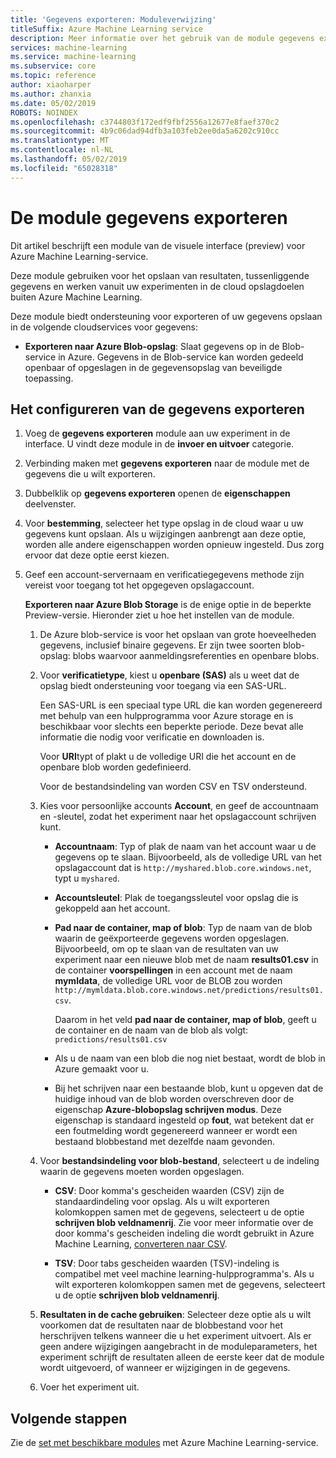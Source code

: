 ```yaml
---
title: 'Gegevens exporteren: Moduleverwijzing'
titleSuffix: Azure Machine Learning service
description: Meer informatie over het gebruik van de module gegevens exporteren in Azure Machine Learning-service op te slaan van resultaten, tussenliggende gegevens en werken vanuit uw experimenten in de cloud opslagdoelen buiten Azure Machine Learning.
services: machine-learning
ms.service: machine-learning
ms.subservice: core
ms.topic: reference
author: xiaoharper
ms.author: zhanxia
ms.date: 05/02/2019
ROBOTS: NOINDEX
ms.openlocfilehash: c3744803f172edf9fbf2556a12677e8faef370c2
ms.sourcegitcommit: 4b9c06dad94dfb3a103feb2ee0da5a6202c910cc
ms.translationtype: MT
ms.contentlocale: nl-NL
ms.lasthandoff: 05/02/2019
ms.locfileid: "65028318"
---
```

# <a name="export-data-module"></a>De module gegevens exporteren

Dit artikel beschrijft een module van de visuele interface (preview) voor Azure Machine Learning-service.

Deze module gebruiken voor het opslaan van resultaten, tussenliggende gegevens en werken vanuit uw experimenten in de cloud opslagdoelen buiten Azure Machine Learning.

Deze module biedt ondersteuning voor exporteren of uw gegevens opslaan in de volgende cloudservices voor gegevens:


- **Exporteren naar Azure Blob-opslag**: Slaat gegevens op in de Blob-service in Azure. Gegevens in de Blob-service kan worden gedeeld openbaar of opgeslagen in de gegevensopslag van beveiligde toepassing.

  
## <a name="how-to-configure-export-data"></a>Het configureren van de gegevens exporteren

1. Voeg de **gegevens exporteren** module aan uw experiment in de interface. U vindt deze module in de **invoer en uitvoer** categorie.

2. Verbinding maken met **gegevens exporteren** naar de module met de gegevens die u wilt exporteren.

3. Dubbelklik op **gegevens exporteren** openen de **eigenschappen** deelvenster.

4. Voor **bestemming**, selecteer het type opslag in de cloud waar u uw gegevens kunt opslaan. Als u wijzigingen aanbrengt aan deze optie, worden alle andere eigenschappen worden opnieuw ingesteld. Dus zorg ervoor dat deze optie eerst kiezen.

5. Geef een account-servernaam en verificatiegegevens methode zijn vereist voor toegang tot het opgegeven opslagaccount.

    **Exporteren naar Azure Blob Storage** is de enige optie in de beperkte Preview-versie. Hieronder ziet u hoe het instellen van de module.
    1. De Azure blob-service is voor het opslaan van grote hoeveelheden gegevens, inclusief binaire gegevens. Er zijn twee soorten blob-opslag: blobs waarvoor aanmeldingsreferenties en openbare blobs.

    2. Voor **verificatietype**, kiest u **openbare (SAS)** als u weet dat de opslag biedt ondersteuning voor toegang via een SAS-URL.

          Een SAS-URL is een speciaal type URL die kan worden gegenereerd met behulp van een hulpprogramma voor Azure storage en is beschikbaar voor slechts een beperkte periode.  Deze bevat alle informatie die nodig voor verificatie en downloaden is.

        Voor **URI**typt of plakt u de volledige URI die het account en de openbare blob worden gedefinieerd.

        Voor de bestandsindeling van worden CSV en TSV ondersteund.

    3. Kies voor persoonlijke accounts **Account**, en geef de accountnaam en -sleutel, zodat het experiment naar het opslagaccount schrijven kunt.

         - **Accountnaam**: Typ of plak de naam van het account waar u de gegevens op te slaan. Bijvoorbeeld, als de volledige URL van het opslagaccount dat is `http://myshared.blob.core.windows.net`, typt u `myshared`.

        - **Accountsleutel**: Plak de toegangssleutel voor opslag die is gekoppeld aan het account.

        -  **Pad naar de container, map of blob**: Typ de naam van de blob waarin de geëxporteerde gegevens worden opgeslagen. Bijvoorbeeld, om op te slaan van de resultaten van uw experiment naar een nieuwe blob met de naam **results01.csv** in de container **voorspellingen** in een account met de naam **mymldata**, de volledige URL voor de BLOB zou worden `http://mymldata.blob.core.windows.net/predictions/results01.csv`.

            Daarom in het veld **pad naar de container, map of blob**, geeft u de container en de naam van de blob als volgt: `predictions/results01.csv`

        - Als u de naam van een blob die nog niet bestaat, wordt de blob in Azure gemaakt voor u.

       -  Bij het schrijven naar een bestaande blob, kunt u opgeven dat de huidige inhoud van de blob worden overschreven door de eigenschap **Azure-blobopslag schrijven modus**. Deze eigenschap is standaard ingesteld op **fout**, wat betekent dat er een foutmelding wordt gegenereerd wanneer er wordt een bestaand blobbestand met dezelfde naam gevonden.


    4. Voor **bestandsindeling voor blob-bestand**, selecteert u de indeling waarin de gegevens moeten worden opgeslagen.

        - **CSV**: Door komma's gescheiden waarden (CSV) zijn de standaardindeling voor opslag. Als u wilt exporteren kolomkoppen samen met de gegevens, selecteert u de optie **schrijven blob veldnamenrij**.  Zie voor meer informatie over de door komma's gescheiden indeling die wordt gebruikt in Azure Machine Learning, [converteren naar CSV](./convert-to-csv.md).

        - **TSV**: Door tabs gescheiden waarden (TSV)-indeling is compatibel met veel machine learning-hulpprogramma's. Als u wilt exporteren kolomkoppen samen met de gegevens, selecteert u de optie **schrijven blob veldnamenrij**.  

 
    5. **Resultaten in de cache gebruiken**: Selecteer deze optie als u wilt voorkomen dat de resultaten naar de blobbestand voor het herschrijven telkens wanneer die u het experiment uitvoert. Als er geen andere wijzigingen aangebracht in de moduleparameters, het experiment schrijft de resultaten alleen de eerste keer dat de module wordt uitgevoerd, of wanneer er wijzigingen in de gegevens.

    6. Voer het experiment uit.

## <a name="next-steps"></a>Volgende stappen

Zie de [set met beschikbare modules](module-reference.md) met Azure Machine Learning-service. 
